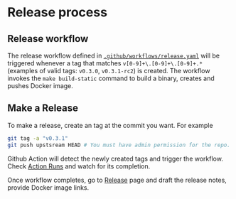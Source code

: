 # Release process

## Release workflow

The release workflow defined in [`.github/workflows/release.yaml`](./.github/workflows/release.yaml)
will be triggered whenever a tag that matches `v[0-9]+\.[0-9]+\.[0-9]+.*` (examples of valid tags:
`v0.3.0`, `v0.3.1-rc2`) is created. The workflow invokes the `make build-static` command to build a binary, creates and pushes Docker image.
## Make a Release

To make a release, create an tag at the commit you want. For example

```sh
git tag -a "v0.3.1"
git push upstsream HEAD # You must have admin permission for the repo.
```

Github Action will detect the newly created tags and trigger the workflow. Check [Action Runs](https://github.com/tetratelabs/istio-cloud-map/actions)
and watch for its completion.

Once workflow completes, go to [Release](https://github.com/tetratelabs/istio-cloud-map/releases)
page and draft the release notes, provide Docker image links.

